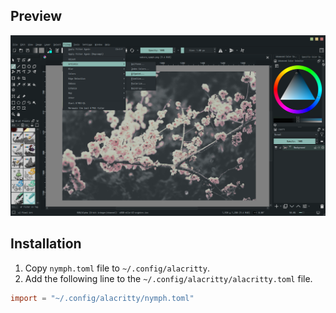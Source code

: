 ## Preview

<div align="center">
    <img src="assets/preview.png">
</div>

## Installation

1. Copy `nymph.toml` file to `~/.config/alacritty`.
2. Add the following line to the `~/.config/alacritty/alacritty.toml` file.

```toml
import = "~/.config/alacritty/nymph.toml"
```
